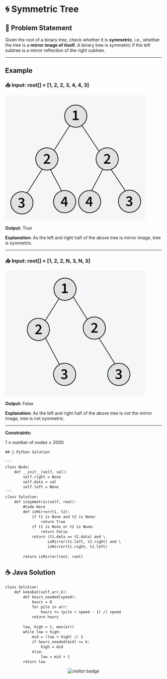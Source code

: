 # 🌀 Symmetric Tree

## 📝 Problem Statement

 Given the root of a binary tree, check whether it is **symmetric**, i.e., whether the tree is a **mirror image of itself.** A binary tree is symmetric if the left subtree is a mirror reflection of the right subtree.

---

## Example

### 📥 Input: root[] = [1, 2, 2, 3, 4, 4, 3]
![Symmetric Tree](assets/tree1.png)

**Output:** True

**Explanation:** As the left and right half of the above tree is mirror image, tree is symmetric.

---

### 📥 Input: root[] = [1, 2, 2, N, 3, N, 3]
![Symmetric Tree](assets/tree2.png)

**Output:** False

**Explanation:** As the left and right half of the above tree is not the mirror image, tree is not symmetric. 

---
**Constraints:**

1  ≤ number of nodes ≤ 2000



```
## 🐍 Python Solution

'''
class Node:
    def __init__(self, val):
        self.right = None
        self.data = val
        self.left = None
'''
class Solution:
    def isSymmetric(self, root):
        #Code Here
        def isMirror(t1, t2):
            if t1 is None and t2 is None:
                return True
            if t1 is None or t2 is None:
                return False
            return (t1.data == t2.data) and \
                   isMirror(t1.left, t2.right) and \
                   isMirror(t1.right, t2.left)

        return isMirror(root, root)
```
## ☕️ Java Solution

```Java(1.8)
class Solution:
    def kokoEat(self,arr,k):
        def hours_needed(speed):
            hours = 0
            for pile in arr:
                hours += (pile + speed - 1) // speed  
            return hours
        
        low, high = 1, max(arr)
        while low < high:
            mid = (low + high) // 2
            if hours_needed(mid) <= k:
                high = mid
            else:
                low = mid + 1
        return low
```
<p align="center">
  <img src="https://visitor-badge.laobi.icu/badge?page_id=second-largest-problem" alt="visitor badge"/>

</p>
